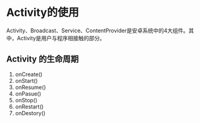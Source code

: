 
# Activity的使用
Activity、Broadcast、Service、ContentProvider是安卓系统中的4大组件。其中，Activity是用户与程序相接触的部分。
## Activity 的生命周期
1. onCreate()
2. onStart()
3. onResume()
4. onPasue()
5. onStop()
6. onRestart()
7. onDestory()
